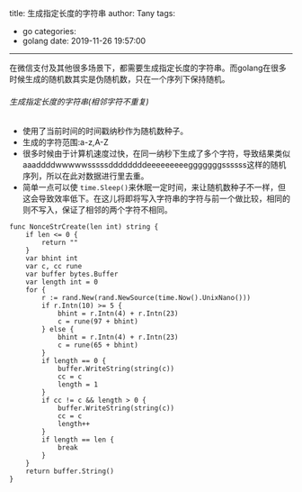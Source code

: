 title: 生成指定长度的字符串
author: Tany
tags:
  - go
categories:
  - golang
date: 2019-11-26 19:57:00
---
在微信支付及其他很多场景下，都需要生成指定长度的字符串。而golang在很多时候生成的随机数其实是伪随机数，只在一个序列下保持随机。

<!-- more -->

###### 生成指定长度的字符串(相邻字符不重复)
- 使用了当前时间的时间戳纳秒作为随机数种子。
- 生成的字符范围:a-z,A-Z
- 很多时候由于计算机速度过快，在同一纳秒下生成了多个字符，导致结果类似 aaaddddwwwwwsssssddddddddeeeeeeeeegggggggssssss这样的随机序列，所以在此对数据进行里去重。
- 简单一点可以使 `time.Sleep()`来休眠一定时间，来让随机数种子不一样，但这会导致效率低下。在这儿将即将写入字符串的字符与前一个做比较，相同的则不写入，保证了相邻的两个字符不相同。
```
func NonceStrCreate(len int) string {
    if len <= 0 {
        return ""
    }
    var bhint int
    var c, cc rune
    var buffer bytes.Buffer
    var length int = 0
    for {
        r := rand.New(rand.NewSource(time.Now().UnixNano()))
        if r.Intn(10) >= 5 {
            bhint = r.Intn(4) + r.Intn(23)
            c = rune(97 + bhint)
        } else {
            bhint = r.Intn(4) + r.Intn(23)
            c = rune(65 + bhint)
        }
        if length == 0 {
            buffer.WriteString(string(c))
            cc = c
            length = 1
        }
        if cc != c && length > 0 {
            buffer.WriteString(string(c))
            cc = c
            length++
        }
        if length == len {
            break
        }
    }
    return buffer.String()
}
```